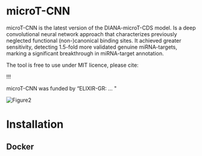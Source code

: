 # microT-CNN
microT-CNN is the latest version of the DIANA-microT-CDS model. Is a deep convolutional neural network approach that characterizes previously neglected functional (non-)canonical binding sites. It achieved greater sensitivity, detecting 1.5-fold more validated genuine miRNA-targets, marking a significant breakthrough in miRNA-target annotation.

The tool is free to use under MIT licence, please cite:

!!!

microT-CNN was funded by “ELIXIR-GR: ... "

![Figure2](https://github.com/zacharopoulou/microT-CNN/assets/44471936/a863ba3f-2d1c-49c4-8534-da6edbd8913f)

# Installation

## Docker



